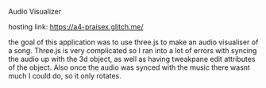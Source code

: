 Audio Visualizer

hosting link: https://a4-praisex.glitch.me/

the goal of this application was to use three.js to make an audio visualiser of a song. Three.js is very complicated so I ran into a lot of errors with syncing the audio up with the 3d object, as well as having tweakpane edit attributes of the object. Also once the audio was synced with the music there wasnt much I could do, so it only rotates.

